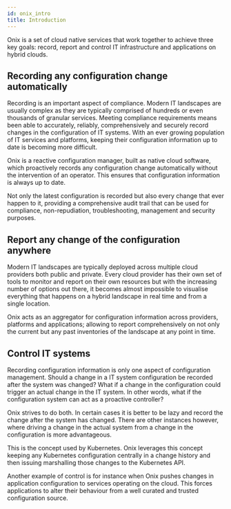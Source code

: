 ```yaml
---
id: onix_intro
title: Introduction
---
```


Onix is a set of cloud native services that work together to achieve three key goals:
record, report and control IT infrastructure and applications on hybrid clouds.

## Recording any configuration change automatically

Recording is an important aspect of compliance. Modern IT landscapes are usually complex
as they are typically comprised of hundreds or even thousands of granular services.
Meeting compliance requirements means been able to accurately, reliably, comprehensively and 
securely record changes in the configuration of IT systems. With an ever growing population of IT 
services and platforms, keeping their configuration information up to date is becoming more difficult.

Onix is a reactive configuration manager, built as native cloud software, which proactively records any configuration change 
automatically without the intervention of an operator. This ensures that configuration 
information is always up to date. 

Not only the latest configuration is recorded but 
also every change that ever happen to it, providing a comprehensive audit trail that can be 
used for compliance, non-repudiation, troubleshooting, management and security purposes.

## Report any change of the configuration anywhere

Modern IT landscapes are typically deployed across multiple cloud providers both public and private.
Every cloud provider has their own set of tools to monitor and report on their own resources
but with the increasing number of options out there, it becomes almost impossible to visualise everything that happens 
on a hybrid landscape in real time and from a single location. 

Onix acts as an aggregator for configuration information across providers, platforms and applications; allowing to 
report comprehensively on not only the current but any past inventories of the landscape at any point in time.

## Control IT systems

Recording configuration information is only one aspect of configuration management.
Should a change in a IT system configuration be recorded after the system was changed?
What if a change in the configuration could trigger an actual change in the IT system.
In other words, what if the configuration system can act as a proactive controller?

Onix strives to do both. In certain cases it is better to be lazy and record the change
after the system has changed. There are other instances however, where driving a change in the 
actual system from a change in the configuration is more advantageous.

This is the concept used by Kubernetes. Onix leverages this concept keeping any Kubernetes 
configuration centrally in a change history and then issuing marshalling those changes to the 
Kubernetes API.

Another example of control is for instance when Onix pushes changes in application configuration
to services operating on the cloud. This forces applications to alter their behaviour from a 
well curated and trusted configuration source.